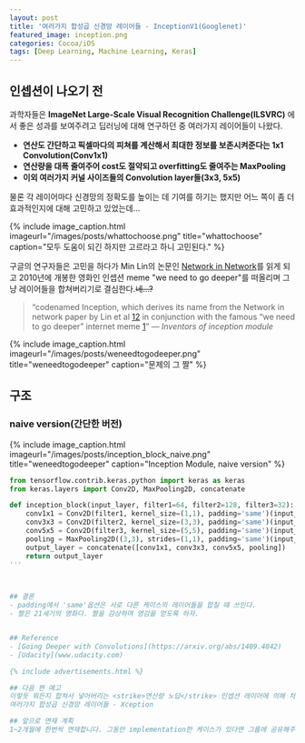 ```yaml
---
layout: post
title: '여러가지 합성곱 신경망 레이어들 - InceptionV1(Googlenet)'
featured_image: inception.png
categories: Cocoa/iOS
tags: [Deep Learning, Machine Learning, Keras]
---
```



## 인셉션이 나오기 전
과학자들은 **ImageNet Large-Scale Visual Recognition Challenge(ILSVRC)** 에서 좋은 성과를 보여주려고 딥러닝에 대해 연구하던 중 여러가지 레이어들이 나왔다.

- **연산도 간단하고 픽셀마다의 피쳐를 계산해서 최대한 정보를 보존시켜준다는 1x1 Convolution(Conv1x1)**
- **연산량을 대폭 줄여주어 cost도 절약되고 overfitting도 줄여주는 MaxPooling**
- **이외 여러가지 커널 사이즈들의 Convolution layer들(3x3, 5x5)**


물론 각 레이어마다 신경망의 정확도를 높이는 데 기여를 하기는 했지만 어느 쪽이 좀 더 효과적인지에 대해 고민하고 있었는데...

{% include image_caption.html imageurl="/images/posts/whattochoose.png" title="whattochoose" caption="모두 도움이 되긴 하지만 고르라고 하니 고민된다." %}

구글의 연구자들은 고민을 하다가 Min Lin의 논문인 [Network in Network](https://arxiv.org/abs/1312.4400)를 읽게 되고 2010년에 개봉한 영화인 인셉션 meme "we need to go deeper"를 떠올리며 그냥 레이어들을 합쳐버리기로 결심한다.<strike>네...?</strike>

>“codenamed Inception, which derives its name from the Network in network paper by Lin et al [12](https://scholar.google.com/citations?user=BGONmkIAAAAJ&hl=en)
in conjunction with the famous “we need to go deeper” internet meme [1](http://knowyourmeme.com/memes/we-need-to-go-deeper)” <cite>― Inventors of inception module</cite>

{% include image_caption.html imageurl="/images/posts/weneedtogodeeper.png" title="weneedtogodeeper" caption="문제의 그 짤" %}

## 구조

### naive version(간단한 버전)

{% include image_caption.html imageurl="/images/posts/inception_block_naive.png" title="weneedtogodeeper" caption="Inception Module, naive version" %}

```python
from tensorflow.contrib.keras.python import keras as keras
from keras.layers import Conv2D, MaxPooling2D, concatenate

def inception_block(input_layer, filter1=64, filter2=128, filter3=32):
    conv1x1 = Conv2D(filter1, kernel_size=(1,1), padding='same')(input_layer)
    conv3x3 = Conv2D(filter2, kernel_size=(3,3), padding='same')(input_layer)
    conv5x5 = Conv2D(filter3, kernel_size=(5,5), padding='same')(input_layer)
    pooling = MaxPooling2D((3,3), strides=(1,1), padding='same')(input_layer)
    output_layer = concatenate([conv1x1, conv3x3, conv5x5, pooling])
    return output_layer
'''



## 결론
- padding에서 'same'옵션은 서로 다른 케이스의 레이어들을 합칠 때 쓰인다.
- 짤은 21세기의 명화다. 짤을 감상하며 영감을 얻도록 하자.


## Reference
- [Going Deeper with Convolutions](https://arxiv.org/abs/1409.4842)
- [Udacity](www.udacity.com)

{% include advertisements.html %}

## 다음 편 예고
이렇듯 뭐든지 합쳐서 넣어버리는 <strike>연산량 노답</strike> 인셉션 레이어에 의해 처리해야 할 패러미터는 기하급수적으로 늘어나게 되고 연산량이 많아지면서 전 구글 엔지니어이자 케라스 창시자인 Francois Chollet은 좀 더 효율적인 컨볼루션 신경망에 대해 고려하게 되는데...
여러가지 합성곱 신경망 레이어들 - Xception

## 앞으로 연재 계획
1~2개월에 한번씩 연재합니다. 그동안 implementation한 케이스가 있다면 그룹에 공유해주셨으면 합니다.
